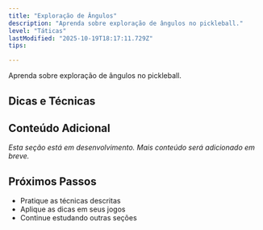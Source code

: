 ```yaml
---
title: "Exploração de Ângulos"
description: "Aprenda sobre exploração de ângulos no pickleball."
level: "Táticas"
lastModified: "2025-10-19T18:17:11.729Z"
tips:

---
```


Aprenda sobre exploração de ângulos no pickleball.

## Dicas e Técnicas



## Conteúdo Adicional

*Esta seção está em desenvolvimento. Mais conteúdo será adicionado em breve.*

## Próximos Passos

- Pratique as técnicas descritas
- Aplique as dicas em seus jogos
- Continue estudando outras seções
